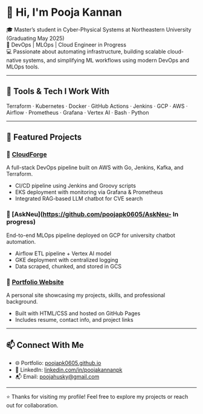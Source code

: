 # 👋 Hi, I'm Pooja Kannan

🎓 Master’s student in Cyber-Physical Systems at Northeastern University (Graduating May 2025)  
🚀 DevOps | MLOps | Cloud Engineer in Progress  
💻 Passionate about automating infrastructure, building scalable cloud-native systems, and simplifying ML workflows using modern DevOps and MLOps tools.

---

## 🔧 Tools & Tech I Work With

Terraform · Kubernetes · Docker · GitHub Actions · Jenkins · GCP · AWS · Airflow · Prometheus · Grafana · Vertex AI · Bash · Python

---

## 📌 Featured Projects

### 🔹 [CloudForge](https://github.com/poojapk0605/cloudforge)
A full-stack DevOps pipeline built on AWS with Go, Jenkins, Kafka, and Terraform.
- CI/CD pipeline using Jenkins and Groovy scripts
- EKS deployment with monitoring via Grafana & Prometheus
- Integrated RAG-based LLM chatbot for CVE search

### 🔹 [AskNeu](https://github.com/poojapk0605/AskNeu- In progress)
End-to-end MLOps pipeline deployed on GCP for university chatbot automation.
- Airflow ETL pipeline + Vertex AI model
- GKE deployment with centralized logging
- Data scraped, chunked, and stored in GCS

### 🔹 [Portfolio Website](https://poojapk0605.github.io/)
A personal site showcasing my projects, skills, and professional background.
- Built with HTML/CSS and hosted on GitHub Pages
- Includes resume, contact info, and project links

---

## 📫 Connect With Me

- 🌐 Portfolio: [poojapk0605.github.io](https://poojapk0605.github.io/)
- 💼 LinkedIn: [linkedin.com/in/poojakannanpk](https://www.linkedin.com/in/poojakannanpk/)
- 📬 Email: poojahusky@gmail.com

---

⭐️ Thanks for visiting my profile! Feel free to explore my projects or reach out for collaboration.
